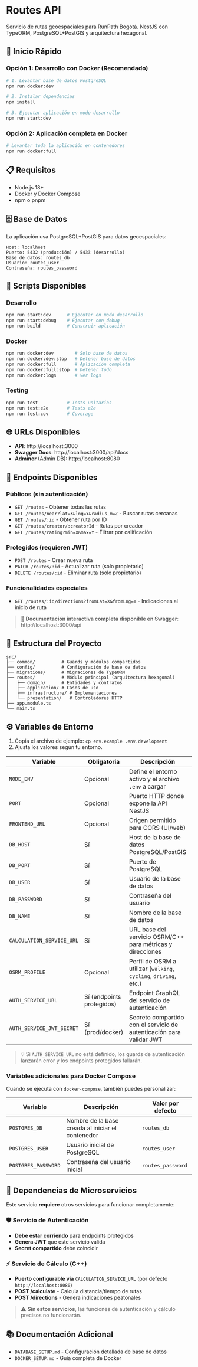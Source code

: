 # Routes API

Servicio de rutas geoespaciales para RunPath Bogotá. NestJS con TypeORM, PostgreSQL+PostGIS y arquitectura hexagonal.

## 🚀 Inicio Rápido

### Opción 1: Desarrollo con Docker (Recomendado)

```bash
# 1. Levantar base de datos PostgreSQL
npm run docker:dev

# 2. Instalar dependencias
npm install

# 3. Ejecutar aplicación en modo desarrollo
npm run start:dev
```

### Opción 2: Aplicación completa en Docker

```bash
# Levantar toda la aplicación en contenedores
npm run docker:full
```

## 📋 Requisitos

- Node.js 18+
- Docker y Docker Compose
- npm o pnpm

## 🗄️ Base de Datos

La aplicación usa PostgreSQL+PostGIS para datos geoespaciales:

```
Host: localhost
Puerto: 5432 (producción) / 5433 (desarrollo)
Base de datos: routes_db
Usuario: routes_user
Contraseña: routes_password
```

## 🔧 Scripts Disponibles

### Desarrollo

```bash
npm run start:dev      # Ejecutar en modo desarrollo
npm run start:debug    # Ejecutar con debug
npm run build          # Construir aplicación
```

### Docker

```bash
npm run docker:dev        # Solo base de datos
npm run docker:dev:stop   # Detener base de datos
npm run docker:full       # Aplicación completa
npm run docker:full:stop  # Detener todo
npm run docker:logs       # Ver logs
```

### Testing

```bash
npm run test           # Tests unitarios
npm run test:e2e       # Tests e2e
npm run test:cov       # Coverage
```

## 🌐 URLs Disponibles

- **API**: http://localhost:3000
- **Swagger Docs**: http://localhost:3000/api/docs
- **Adminer** (Admin DB): http://localhost:8080

## 📡 Endpoints Disponibles

### Públicos (sin autenticación)

- `GET /routes` - Obtener todas las rutas
- `GET /routes/near?lat=X&lng=Y&radius_m=Z` - Buscar rutas cercanas
- `GET /routes/:id` - Obtener ruta por ID
- `GET /routes/creator/:creatorId` - Rutas por creador
- `GET /routes/rating?min=X&max=Y` - Filtrar por calificación

### Protegidos (requieren JWT)

- `POST /routes` - Crear nueva ruta
- `PATCH /routes/:id` - Actualizar ruta (solo propietario)
- `DELETE /routes/:id` - Eliminar ruta (solo propietario)

### Funcionalidades especiales

- `GET /routes/:id/directions?fromLat=X&fromLng=Y` - Indicaciones al inicio de ruta

> 📖 **Documentación interactiva completa disponible en Swagger**: http://localhost:3000/api

## 📁 Estructura del Proyecto

```
src/
├── common/          # Guards y módulos compartidos
├── config/          # Configuración de base de datos
├── migrations/      # Migraciones de TypeORM
├── routes/          # Módulo principal (arquitectura hexagonal)
│   ├── domain/      # Entidades y contratos
│   ├── application/ # Casos de uso
│   ├── infrastructure/ # Implementaciones
│   └── presentation/   # Controladores HTTP
├── app.module.ts
└── main.ts
```

## ⚙️ Variables de Entorno

1. Copia el archivo de ejemplo: `cp env.example .env.development`
2. Ajusta los valores según tu entorno.

| Variable                  | Obligatoria               | Descripción                                                          | Valor por defecto / ejemplo                  |
| ------------------------- | ------------------------- | -------------------------------------------------------------------- | -------------------------------------------- |
| `NODE_ENV`                | Opcional                  | Define el entorno activo y el archivo `.env` a cargar                | `development`                                |
| `PORT`                    | Opcional                  | Puerto HTTP donde expone la API NestJS                               | `3000`                                       |
| `FRONTEND_URL`            | Opcional                  | Origen permitido para CORS (UI/web)                                  | `http://localhost:3001`                      |
| `DB_HOST`                 | Sí                        | Host de la base de datos PostgreSQL/PostGIS                          | `localhost` (dev) / `postgres` (Docker)      |
| `DB_PORT`                 | Sí                        | Puerto de PostgreSQL                                                 | `5433` (dev) / `5432` (Docker)               |
| `DB_USER`                 | Sí                        | Usuario de la base de datos                                          | `routes_user`                                |
| `DB_PASSWORD`             | Sí                        | Contraseña del usuario                                               | `routes_password`                            |
| `DB_NAME`                 | Sí                        | Nombre de la base de datos                                           | `routes_db`                                  |
| `CALCULATION_SERVICE_URL` | Sí                        | URL base del servicio OSRM/C++ para métricas y direcciones           | `http://localhost:5002` (fallback en código) |
| `OSRM_PROFILE`            | Opcional                  | Perfil de OSRM a utilizar (`walking`, `cycling`, `driving`, etc.)    | `walking`                                    |
| `AUTH_SERVICE_URL`        | Sí (endpoints protegidos) | Endpoint GraphQL del servicio de autenticación                       | `http://localhost:8000/graphql`              |
| `AUTH_SERVICE_JWT_SECRET` | Sí (prod/docker)          | Secreto compartido con el servicio de autenticación para validar JWT | `tu_secreto_compartido_con_auth_service`     |

> 💡 Si `AUTH_SERVICE_URL` no está definido, los guards de autenticación lanzarán error y los endpoints protegidos fallarán.

### Variables adicionales para Docker Compose

Cuando se ejecuta con `docker-compose`, también puedes personalizar:

| Variable            | Descripción                                       | Valor por defecto |
| ------------------- | ------------------------------------------------- | ----------------- |
| `POSTGRES_DB`       | Nombre de la base creada al iniciar el contenedor | `routes_db`       |
| `POSTGRES_USER`     | Usuario inicial de PostgreSQL                     | `routes_user`     |
| `POSTGRES_PASSWORD` | Contraseña del usuario inicial                    | `routes_password` |

## 🔌 Dependencias de Microservicios

Este servicio **requiere** otros servicios para funcionar completamente:

### 🛡️ Servicio de Autenticación

- **Debe estar corriendo** para endpoints protegidos
- **Genera JWT** que este servicio valida
- **Secret compartido** debe coincidir

### ⚡ Servicio de Cálculo (C++)

- **Puerto configurable vía** `CALCULATION_SERVICE_URL` (por defecto `http://localhost:8080`)
- **POST /calculate** - Calcula distancia/tiempo de rutas
- **POST /directions** - Genera indicaciones peatonales

> ⚠️ **Sin estos servicios**, las funciones de autenticación y cálculo precisos no funcionarán.

## 📚 Documentación Adicional

- `DATABASE_SETUP.md` - Configuración detallada de base de datos
- `DOCKER_SETUP.md` - Guía completa de Docker
